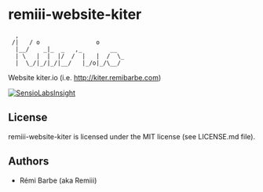 # remiii-website-kiter

```
  ,
 /|   / o                o
  |__/    _|_  _   ,_        __
  | \   |  |  |/  /  |   |  /  \_
  |  \_/|_/|_/|__/   |_/o|_/\__/

```

Website kiter.io (i.e. http://kiter.remibarbe.com)

[![SensioLabsInsight](https://insight.sensiolabs.com/projects/f847b346-6db2-45d1-92d3-8849a4e34806/big.png)](https://insight.sensiolabs.com/projects/f847b346-6db2-45d1-92d3-8849a4e34806)

## License

remiii-website-kiter is licensed under the MIT license (see LICENSE.md file).

## Authors

* Rémi Barbe (aka Remiii)

